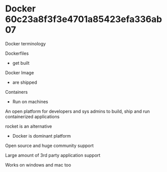 # Docker 60c23a8f3f3e4701a85423efa336ab07

Docker terminology

Dockerfiles

* get built

Docker Image

* are shipped

Containers

* Run on machines

An open platform for developers and sys admins to build, ship and run containerized applications

rocket is an alternative

* Docker is dominant platform

Open source and huge community support

Large amount of 3rd party application support

Works on windows and mac too

